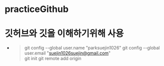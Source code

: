 # practiceGithub
# 깃허브와 깃을 이해하기위해 사용
- > git config --global user.name "parksuejin1026"
    git config --global user.email "suejin1026suejin@gmail.com"  
    git init
    git remote add origin
